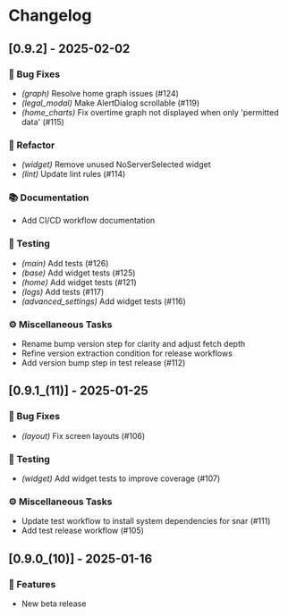 # Changelog

## [0.9.2] - 2025-02-02

### 🐛 Bug Fixes

- *(graph)* Resolve home graph issues (#124)
- *(legal_modal)* Make AlertDialog scrollable (#119)
- *(home_charts)* Fix overtime graph not displayed when only 'permitted data' (#115)

### 🚜 Refactor

- *(widget)* Remove unused NoServerSelected widget
- *(lint)* Update lint rules (#114)

### 📚 Documentation

- Add CI/CD workflow documentation

### 🧪 Testing

- *(main)* Add tests (#126)
- *(base)* Add widget tests (#125)
- *(home)* Add widget tests (#121)
- *(logs)* Add tests (#117)
- *(advanced_settings)* Add widget tests (#116)

### ⚙️ Miscellaneous Tasks

- Rename bump version step for clarity and adjust fetch depth
- Refine version extraction condition for release workflows
- Add version bump step in test release (#112)

## [0.9.1_(11)] - 2025-01-25

### 🐛 Bug Fixes

- *(layout)* Fix screen layouts (#106)

### 🧪 Testing

- *(widget)* Add widget tests to improve coverage (#107)

### ⚙️ Miscellaneous Tasks

- Update test workflow to install system dependencies for snar (#111)
- Add test release workflow (#105)

## [0.9.0_(10)] - 2025-01-16

### 🚀 Features

- New beta release

<!-- generated by git-cliff -->

